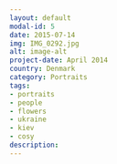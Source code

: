 ```yaml
---
layout: default
modal-id: 5
date: 2015-07-14
img: IMG_0292.jpg
alt: image-alt
project-date: April 2014
country: Denmark
category: Portraits
tags: 
- portraits
- people
- flowers
- ukraine
- kiev
- cosy
description:  
---
```

